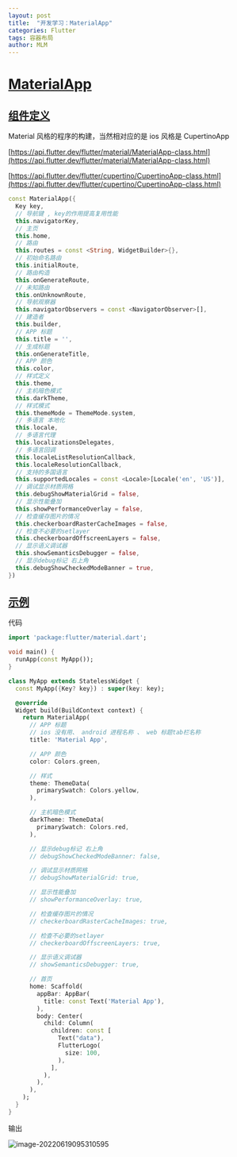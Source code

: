 ```yaml
---
layout: post
title:  "开发学习：MaterialApp"
categories: Flutter
tags: 容器布局
author: MLM
---
```

# [MaterialApp]()

## [组件定义]()

Material 风格的程序的构建，当然相对应的是 ios 风格是 CupertinoApp

[https://api.flutter.dev/flutter/material/MaterialApp-class.html](https://api.flutter.dev/flutter/material/MaterialApp-class.html)

[https://api.flutter.dev/flutter/cupertino/CupertinoApp-class.html](https://api.flutter.dev/flutter/cupertino/CupertinoApp-class.html)

```dart
const MaterialApp({
  Key key,
  // 导航键 , key的作用提高复用性能
  this.navigatorKey,
  // 主页
  this.home,
  // 路由
  this.routes = const <String, WidgetBuilder>{},
  // 初始命名路由
  this.initialRoute,
  // 路由构造
  this.onGenerateRoute,
  // 未知路由
  this.onUnknownRoute,
  // 导航观察器
  this.navigatorObservers = const <NavigatorObserver>[],
  // 建造者
  this.builder,
  // APP 标题
  this.title = '',
  // 生成标题
  this.onGenerateTitle,
  // APP 颜色
  this.color,
  // 样式定义
  this.theme,
  // 主机暗色模式
  this.darkTheme,
  // 样式模式
  this.themeMode = ThemeMode.system,
  // 多语言 本地化
  this.locale,
  // 多语言代理
  this.localizationsDelegates,
  // 多语言回调
  this.localeListResolutionCallback,
  this.localeResolutionCallback,
  // 支持的多国语言
  this.supportedLocales = const <Locale>[Locale('en', 'US')],
  // 调试显示材质网格
  this.debugShowMaterialGrid = false,
  // 显示性能叠加
  this.showPerformanceOverlay = false,
  // 检查缓存图片的情况
  this.checkerboardRasterCacheImages = false,
  // 检查不必要的setlayer
  this.checkerboardOffscreenLayers = false,
  // 显示语义调试器
  this.showSemanticsDebugger = false,
  // 显示debug标记 右上角
  this.debugShowCheckedModeBanner = true,
})
```

## [示例]()

代码

```dart
import 'package:flutter/material.dart';

void main() {
  runApp(const MyApp());
}

class MyApp extends StatelessWidget {
  const MyApp({Key? key}) : super(key: key);

  @override
  Widget build(BuildContext context) {
    return MaterialApp(
      // APP 标题
      // ios 没有用、 android 进程名称 、 web 标题tab栏名称
      title: 'Material App',

      // APP 颜色
      color: Colors.green,

      // 样式
      theme: ThemeData(
        primarySwatch: Colors.yellow,
      ),

      // 主机暗色模式
      darkTheme: ThemeData(
        primarySwatch: Colors.red,
      ),

      // 显示debug标记 右上角
      // debugShowCheckedModeBanner: false,

      // 调试显示材质网格
      // debugShowMaterialGrid: true,

      // 显示性能叠加
      // showPerformanceOverlay: true,

      // 检查缓存图片的情况
      // checkerboardRasterCacheImages: true,

      // 检查不必要的setlayer
      // checkerboardOffscreenLayers: true,

      // 显示语义调试器
      // showSemanticsDebugger: true,

      // 首页
      home: Scaffold(
        appBar: AppBar(
          title: const Text('Material App'),
        ),
        body: Center(
          child: Column(
            children: const [
              Text("data"),
              FlutterLogo(
                size: 100,
              ),
            ],
          ),
        ),
      ),
    );
  }
}
```

输出

![image-20220619095310595](https://molingmiao.github.io/tag/image-20220619095310595.png)

```
